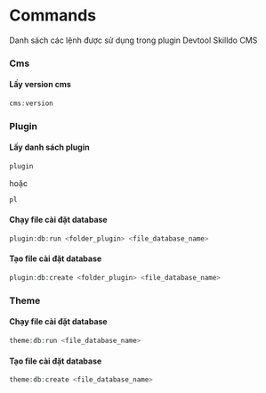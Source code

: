 # Commands
Danh sách các lệnh được sử dụng trong plugin Devtool Skilldo CMS

### Cms
#### Lấy version cms
```php
cms:version
```
### Plugin
#### Lấy danh sách plugin
```php
plugin
```
hoặc 
```php
pl
```
#### Chạy file cài đặt database
```php
plugin:db:run <folder_plugin> <file_database_name>
```

#### Tạo file cài đặt database

```php
plugin:db:create <folder_plugin> <file_database_name>
```

### Theme

#### Chạy file cài đặt database
```php
theme:db:run <file_database_name>
```

#### Tạo file cài đặt database
```php
theme:db:create <file_database_name>
```